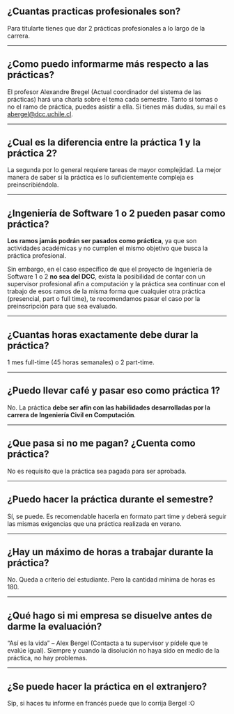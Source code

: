 ## ¿Cuantas practicas profesionales son?

Para titularte tienes que dar 2 prácticas profesionales a lo largo de la carrera.

---

## ¿Como puedo informarme más respecto a las prácticas?

El profesor Alexandre Bregel (Actual coordinador del sistema de las prácticas) hará una charla sobre el tema cada semestre. Tanto si tomas o no el ramo de práctica, puedes asistir a ella. Si tienes más dudas, su mail es abergel@dcc.uchile.cl.

---

## ¿Cual es la diferencia entre la práctica 1 y la práctica 2?

La segunda por lo general requiere tareas de mayor complejidad. La mejor manera de saber si la práctica es lo suficientemente compleja es preinscribiéndola.

---

## ¿Ingeniería de Software 1 o 2 pueden pasar como práctica?

**Los ramos jamás podrán ser pasados como práctica**, ya que son actividades académicas y no cumplen el mismo objetivo que busca la práctica profesional.

Sin embargo, en el caso específico de que el proyecto de Ingeniería de Software 1 o 2 **no sea del DCC**, exista la posibilidad de contar con un supervisor profesional afin a computación y la práctica sea continuar con el trabajo de esos ramos de la misma forma que cualquier otra práctica (presencial, part o full time), te recomendamos pasar el caso por la preinscripción para que sea evaluado.

---

## ¿Cuantas horas exactamente debe durar la práctica?

1 mes full-time (45 horas semanales) o 2 part-time.

---

## ¿Puedo llevar café y pasar eso como práctica 1?

No. La práctica **debe ser afin con las habilidades desarrolladas por la carrera de Ingeniería Civil en Computación**.

---

## ¿Que pasa si no me pagan? ¿Cuenta como práctica?

No es requisito que la práctica sea pagada para ser aprobada.

---

## ¿Puedo hacer la práctica durante el semestre?

Sí, se puede. Es recomendable hacerla en formato part time y deberá seguir las mismas exigencias que una práctica realizada en verano.

---

## ¿Hay un máximo de horas a trabajar durante la práctica?

No. Queda a criterio del estudiante. Pero la cantidad mínima de horas es 180.

---

## ¿Qué hago si mi empresa se disuelve antes de darme la evaluación?

“Así es la vida” – Alex Bergel (Contacta a tu supervisor y pídele que te evalúe igual). Siempre y cuando la disolución no haya sido en medio de la práctica, no hay problemas.

---

## ¿Se puede hacer la práctica en el extranjero?

Sip, si haces tu informe en francés puede que lo corrija Bergel :O
